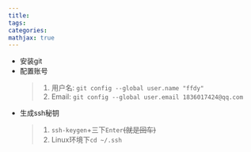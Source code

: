 ```yaml
---
title:
tags:
categories:
mathjax: true
---
```




<!--more-->
- 安装git
- 配置账号
	> 1. 用户名: `git config --global user.name "ffdy"`
	> 2. Email: `git config --global user.email 1836017424@qq.com`
- 生成ssh秘钥
	> 1. `ssh-keygen`+三下`Enter`~~(就是回车)~~
	> 2. Linux环境下`cd ~/.ssh`
<!--stackedit_data:
eyJoaXN0b3J5IjpbMTU5NzAzMTc3OV19
-->